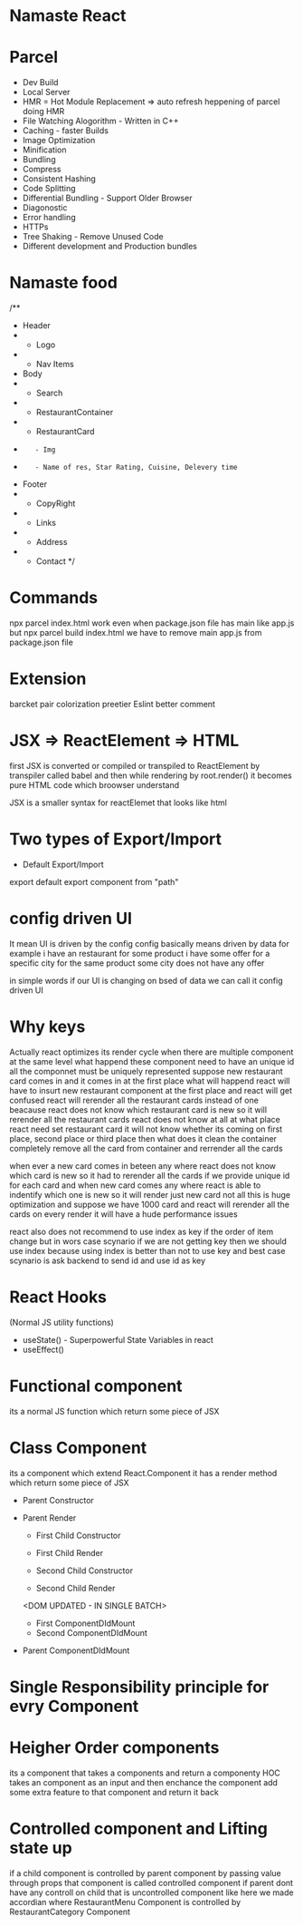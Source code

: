 # Namaste React

# Parcel 
- Dev Build
- Local Server
- HMR = Hot Module Replacement => auto refresh heppening of parcel doing HMR
- File Watching Alogorithm - Written in C++
- Caching - faster Builds
- Image Optimization 
- Minification
- Bundling
- Compress
- Consistent Hashing
- Code Splitting 
- Differential Bundling - Support Older Browser
- Diagonostic
- Error handling
- HTTPs
- Tree Shaking - Remove Unused Code
- Different development and Production bundles

# Namaste food
/**
* Header
*  - Logo
*  - Nav Items
* Body
*  - Search
*  - RestaurantContainer
*    - RestaurantCard
*        - Img
*        - Name of res, Star Rating, Cuisine, Delevery time
* Footer
*  - CopyRight
*  - Links
*  - Address
*  - Contact
*/

# Commands
npx parcel index.html work even when package.json file has main like app.js
but npx parcel build index.html we have to remove main app.js from package.json file

# Extension
barcket pair colorization
preetier
Eslint
better comment

# JSX => ReactElement => HTML
first JSX is converted or compiled or transpiled to ReactElement by transpiler called babel and then while rendering by root.render()
it becomes pure HTML code which broowser understand

JSX is a smaller syntax for reactElemet that looks like html 

# Two types of Export/Import

- Default Export/Import

export default <name of variable>
export component from "path"


# config driven UI
 It mean UI is driven by the config config basically means driven by data for example i have an restaurant for some product i have some offer for a specific city for the same product some city does not have any offer 

 in simple words if our UI is changing on bsed of data we can call it config driven UI

 # Why keys

 Actually react optimizes its render cycle when there are multiple component at the same level what happend these component need to have an unique id all the componnet must be uniquely represented suppose new restaurant card comes in and it comes in at the first place what will happend react will have to insurt new restaurant component at the first place and react will get confused react will rerender all the restaurant cards instead of one beacause react does not know which restaurant card is new so it will rerender all the restaurant cards react does not know at all at what place react need set restaurant card it will not know whether its coming on first place, second place or third place then what does it clean the container completely remove all the card from container and rerrender all the cards 


 when ever a new card comes in beteen any where react does not know which card is new so it had to rerender all the cards 
 if we provide unique id for each card and when new card comes any where react is able to indentify which one is new so it will render just new card not all this is huge optimization and suppose we have 1000 card and react will rerender all the cards on every render it will have a hude performance issues 


 react also does not recommend to use index as key if the order of item change 
 but in wors case scynario if we are not  getting key then we should use index because using index is better than not to use key and best case scynario is ask backend to send id and use id as key 

 # React Hooks
(Normal JS utility functions)

- useState() - Superpowerful State Variables in react
- useEffect()


# Functional component

its a normal JS function which return some piece of JSX

# Class Component

its a component which extend React.Component it has a render method which return some piece of JSX

- Parent Constructor
- Parent Render
    - First Child Constructor
    - First Child Render

    - Second Child Constructor
    - Second Child Render

    <DOM UPDATED - IN SINGLE BATCH>
    - First ComponentDIdMount
    - Second ComponentDIdMount
- Parent ComponentDIdMount

# Single Responsibility principle for evry Component

# Heigher Order components

its a component that takes a components and return a componenty
HOC takes an component as an input and then enchance the component add some extra feature to that component and return it back

# Controlled component and Lifting state up

if a child component is controlled by parent component by passing value through props that component is called controlled component if parent 
dont have any controll on child that is uncontrolled component like here we made accordian where RestaurantMenu Component is controlled by RestaurantCategory Component 